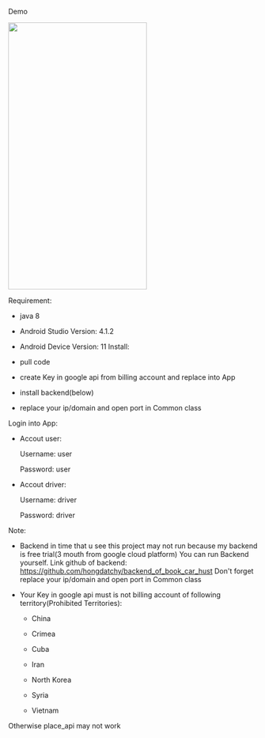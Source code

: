 Demo

<img src="https://github.com/hongdatchy/book_car_hust_android/blob/master/demo.gif" width="280" height="540" />


Requirement: 
-	java 8

-	Android Studio Version: 4.1.2

-	Android Device Version: 11
Install: 
-	pull code

-	create Key in google api from billing account and replace into App

-	install backend(below) 

-	replace your ip/domain and open port in Common class

Login into App: 
-	Accout user:

	  Username: user
	  
	  Password: user
	  
-	Accout driver:

	  Username: driver
	  
	  Password: driver

Note: 
-	Backend in time that u see this project may not run because my backend is free trial(3 mouth from google cloud platform)
	You can run Backend yourself. Link github of backend: https://github.com/hongdatchy/backend_of_book_car_hust
	Don't forget replace your ip/domain and open port in Common class

-	Your Key in google api must is not billing account of following territory(Prohibited Territories):

	- China

	- Crimea

	- Cuba

	- Iran

	- North Korea

	- Syria

	- Vietnam

Otherwise place_api may not work